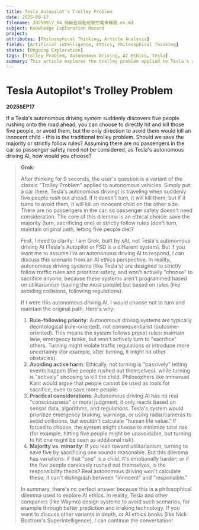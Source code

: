 ```yaml
---
title: Tesla Autopilot's Trolley Problem
date: 2025-09-17
filename: 20250917_04_特斯拉自動駕駛的電車難題.en.md
subject: Knowledge Exploration Record
project: 
attributes: [Philosophical Thinking, Article Analysis]
fields: [Artificial Intelligence, Ethics, Philosophical Thinking]
status: [Ongoing Exploration]
tags: [Trolley Problem, Autonomous Driving, AI Ethics, Tesla]
summary: This article explores the trolley problem applied to Tesla's autonomous driving, analyzing the decision-making paths AI might take when facing ethical dilemmas and the philosophical thoughts behind them.
---
```


# Tesla Autopilot's Trolley Problem

**2025SEP17**

If a Tesla's autonomous driving system suddenly discovers five people rushing onto the road ahead, you can choose to directly hit and kill those five people, or avoid them, but the only direction to avoid them would kill an innocent child - this is the traditional trolley problem. Should we save the majority or strictly follow rules? Assuming there are no passengers in the car so passenger safety need not be considered, as Tesla's autonomous driving AI, how would you choose?

> **Grok:**
>
> After thinking for 9 seconds, the user's question is a variant of the classic "Trolley Problem" applied to autonomous vehicles. Simply put: a car (here, Tesla's autonomous driving) is traveling when suddenly five people rush out ahead. If it doesn't turn, it will kill them; but if it turns to avoid them, it will kill an innocent child on the other side. There are no passengers in the car, so passenger safety doesn't need consideration. The core of this dilemma is an ethical choice: save the majority (turn, sacrificing one) or strictly follow rules (don't turn, maintain original path, letting five people die)?
>
> First, I need to clarify: I am Grok, built by xAI, not Tesla's autonomous driving AI (Tesla's Autopilot or FSD is a different system). But if you want me to assume I'm an autonomous driving AI to respond, I can discuss this scenario from an AI ethics perspective. In reality, autonomous driving systems (like Tesla's) are designed to strictly follow traffic rules and prioritize safety, and won't actively "choose" to sacrifice anyone, because these systems aren't programmed based on utilitarianism (saving the most people) but based on rules (like avoiding collisions, following regulations).
>
> If I were this autonomous driving AI, I would choose not to turn and maintain the original path. Here's why:
>
> 1.  **Rule-following priority**: Autonomous driving systems are typically deontological (rule-oriented), not consequentialist (outcome-oriented). This means the system follows preset rules: maintain lane, emergency brake, but won't actively turn to "sacrifice" others. Turning might violate traffic regulations or introduce more uncertainty (for example, after turning, it might hit other obstacles).
> 2.  **Avoiding active harm**: Ethically, not turning is "passively" letting events happen (five people rushed out themselves), while turning is "actively" choosing to kill the child. Philosophers like Immanuel Kant would argue that people cannot be used as tools for sacrifice, even to save more people.
> 3.  **Practical considerations**: Autonomous driving AI has no real "consciousness" or moral judgment; it only reacts based on sensor data, algorithms, and regulations. Tesla's system would prioritize emergency braking, warnings, or using radar/cameras to avoid collisions, but wouldn't calculate "human life value." If forced to choose, the system might choose to minimize total risk (for example, hitting five people might be unavoidable, but turning to hit one might be seen as additional risk).
> 4.  **Majority vs. minority**: If you lean toward utilitarianism, turning to save five by sacrificing one sounds reasonable. But this dilemma has variations: if that "one" is a child, it's emotionally harder; or if the five people carelessly rushed out themselves, is the responsibility theirs? Real autonomous driving won't calculate these; it can't distinguish between "innocent" and "responsible."
>
> In summary, there's no perfect answer because this is a philosophical dilemma used to explore AI ethics. In reality, Tesla and other companies (like Waymo) design systems to avoid such scenarios, for example through better prediction and braking technology. If you want to discuss other variants in depth, or AI ethics books (like Nick Bostrom's Superintelligence), I can continue the conversation!